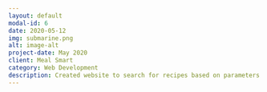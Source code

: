 ```yaml
---
layout: default
modal-id: 6
date: 2020-05-12
img: submarine.png
alt: image-alt
project-date: May 2020
client: Meal Smart
category: Web Development
description: Created website to search for recipes based on parameters including cook time and appliances needed.
---
```

